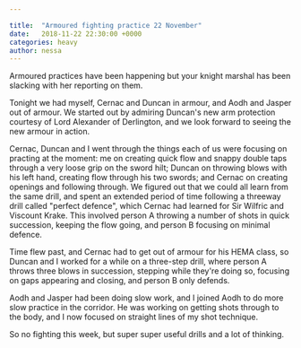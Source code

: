 ```yaml
---

title:  "Armoured fighting practice 22 November"
date:   2018-11-22 22:30:00 +0000
categories: heavy
author: nessa
---
```

Armoured practices have been happening but your knight marshal has been slacking with her reporting on them. 

Tonight we had myself, Cernac and Duncan in armour, and Aodh and Jasper out of armour. We started out by admiring Duncan's new arm protection courtesy of Lord Alexander of Derlington, and we look forward to seeing the new armour in action. 

Cernac, Duncan and I went through the things each of us were focusing on practing at the moment: me on creating quick flow and snappy double taps through a very loose grip on the sword hilt; Duncan on throwing blows with his left hand, creating flow through his two swords; and Cernac on creating openings and following through. We figured out that we could all learn from the same drill, and spent an extended period of time following a threeway drill called "perfect defence", which Cernac had learned for Sir Wilfric and Viscount Krake. This involved person A throwing a number of shots in quick succession, keeping the flow going, and person B focusing on minimal defence. 

Time flew past, and Cernac had to get out of armour for his HEMA class, so Duncan and I worked for a while on a three-step drill, where person A throws three blows in succession, stepping while they're doing so, focusing on gaps appearing and closing, and person B only defends.

Aodh and Jasper had been doing slow work, and I joined Aodh to do more slow practice in the corridor. He was working on getting shots through to the body, and I now focused on straight lines of my shot technique. 

So no fighting this week, but super super useful drills and a lot of thinking.